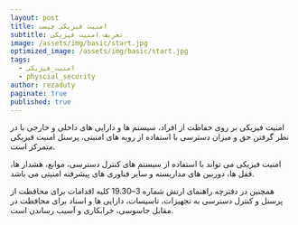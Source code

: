 ```yaml
---
layout: post
title: امنیت فیزیکی چیست
subtitle: تعریف امنیت فیزیکی
image: /assets/img/basic/start.jpg
optimized_image: /assets/img/basic/start.jpg
tags:
  - امنیت_فیزیکی
  - physcial_security
author: rezaduty
paginate: true
published: true
---
```



امنیت فیزیکی بر روی حفاظت از افراد، سیستم ها و دارایی های داخلی و خارجی با در نظر گرفتن حق و میزان دسترسی با استفاده از رویه های امنیتی، پرسنل امنیت فیزیکی متمرکز است.

امنیت فیزیکی می تواند با استفاده از سیستم های کنترل دسترسی، موانع، هشدار ها، قفل ها، دوربین های مداربسته و سایر فناوری های پیشرفته امنیتی می باشد.

همچنین در دفترچه راهنمای ارتش شماره 3–19.30 کلیه اقدامات برای محافظت از پرسنل و کنترل دسترسی به تجهیزات، تاسیسات، دارایی ها و اسناد برای محافظت در مقابل جاسوسی، خرابکاری و آسیب رساندن است.
